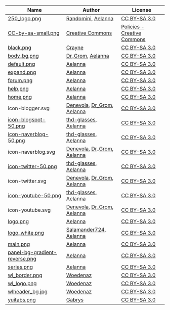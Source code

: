 | Name | Author | License |
|---|---|---|
| [250_logo.png](https://scp-wiki.wikidot.com/main) | [Randomini](http://www.wikidot.com/user:info/randomini), [Aelanna](https://www.wikidot.com/user:info/aelanna) | [CC BY-SA 3.0](https://creativecommons.org/licenses/by-sa/3.0/) |
| [CC-by-sa-small.png](https://creativecommons.org/about/downloads/) | [Creative Commons](https://creativecommons.org/) | [Policies - Creative Commons](https://creativecommons.org/policies) |
| [black.png](https://scp-wiki.wikidot.com/nav:side) | [Crayne](https://www.wikidot.com/user:info/crayne) | [CC BY-SA 3.0](https://creativecommons.org/licenses/by-sa/3.0/) |
| [body_bg.png](https://github.com/Grombald/Common-Theme) | [Dr_Grom](https://www.wikidot.com/user:info/dr-grom), [Aelanna](https://www.wikidot.com/user:info/aelanna) | [CC BY-SA 3.0](https://creativecommons.org/licenses/by-sa/3.0/) |
| [default.png](https://scp-wiki.wikidot.com/nav:side) | [Aelanna](https://www.wikidot.com/user:info/aelanna) | [CC BY-SA 3.0](https://creativecommons.org/licenses/by-sa/3.0/) |
| [expand.png](https://scp-wiki.wikidot.com/nav:side) | [Aelanna](https://www.wikidot.com/user:info/aelanna) | [CC BY-SA 3.0](https://creativecommons.org/licenses/by-sa/3.0/) |
| [forum.png](https://scp-wiki.wikidot.com/nav:side) | [Aelanna](https://www.wikidot.com/user:info/aelanna) | [CC BY-SA 3.0](https://creativecommons.org/licenses/by-sa/3.0/) |
| [help.png](https://scp-wiki.wikidot.com/nav:side) | [Aelanna](https://www.wikidot.com/user:info/aelanna) | [CC BY-SA 3.0](https://creativecommons.org/licenses/by-sa/3.0/) |
| [home.png](https://scp-wiki.wikidot.com/nav:side) | [Aelanna](https://www.wikidot.com/user:info/aelanna) | [CC BY-SA 3.0](https://creativecommons.org/licenses/by-sa/3.0/) |
| icon-blogger.svg | [Denevola](https://www.wikidot.com/user:info/denevola), [Dr_Grom](https://www.wikidot.com/user:info/dr-grom), [Aelanna](https://www.wikidot.com/user:info/aelanna) | [CC BY-SA 3.0](https://creativecommons.org/licenses/by-sa/3.0/) |
| [icon-blogspot-50.png](http://scpko.wikidot.com/nav:side) | [thd-glasses](https://www.wikidot.com/user:info/thd-glasses), [Aelanna](https://www.wikidot.com/user:info/aelanna) | [CC BY-SA 3.0](https://creativecommons.org/licenses/by-sa/3.0/) |
| [icon-naverblog-50.png](http://scpko.wikidot.com/nav:side) | [thd-glasses](https://www.wikidot.com/user:info/thd-glasses), [Aelanna](https://www.wikidot.com/user:info/aelanna) | [CC BY-SA 3.0](https://creativecommons.org/licenses/by-sa/3.0/) |
| icon-naverblog.svg | [Denevola](https://www.wikidot.com/user:info/denevola), [Dr_Grom](https://www.wikidot.com/user:info/dr-grom), [Aelanna](https://www.wikidot.com/user:info/aelanna) | [CC BY-SA 3.0](https://creativecommons.org/licenses/by-sa/3.0/) |
| [icon-twitter-50.png](http://scpko.wikidot.com/nav:side) | [thd-glasses](https://www.wikidot.com/user:info/thd-glasses), [Aelanna](https://www.wikidot.com/user:info/aelanna) | [CC BY-SA 3.0](https://creativecommons.org/licenses/by-sa/3.0/) |
| icon-twitter.svg | [Denevola](https://www.wikidot.com/user:info/denevola), [Dr_Grom](https://www.wikidot.com/user:info/dr-grom), [Aelanna](https://www.wikidot.com/user:info/aelanna) | [CC BY-SA 3.0](https://creativecommons.org/licenses/by-sa/3.0/) |
| [icon-youtube-50.png](http://scpko.wikidot.com/nav:side) | [thd-glasses](https://www.wikidot.com/user:info/thd-glasses), [Aelanna](https://www.wikidot.com/user:info/aelanna) | [CC BY-SA 3.0](https://creativecommons.org/licenses/by-sa/3.0/) |
| icon-youtube.svg | [Denevola](https://www.wikidot.com/user:info/denevola), [Dr_Grom](https://www.wikidot.com/user:info/dr-grom), [Aelanna](https://www.wikidot.com/user:info/aelanna) | [CC BY-SA 3.0](https://creativecommons.org/licenses/by-sa/3.0/) |
| [logo.png](https://scp-wiki.wikidot.com/component:theme) | [Aelanna](https://www.wikidot.com/user:info/aelanna) | [CC BY-SA 3.0](https://creativecommons.org/licenses/by-sa/3.0/) |
| [logo_white.png](http://scpko.wikidot.com/main) | [Salamander724](https://www.wikidot.com/user:info/salamander724), [Aelanna](https://www.wikidot.com/user:info/aelanna) | [CC BY-SA 3.0](https://creativecommons.org/licenses/by-sa/3.0/) |
| [main.png](https://scp-wiki.wikidot.com/nav:side) | [Aelanna](https://www.wikidot.com/user:info/aelanna) | [CC BY-SA 3.0](https://creativecommons.org/licenses/by-sa/3.0/) |
| [panel-bg-gradient-reverse.png](https://scp-wiki.wikidot.com/component:theme) | [Aelanna](https://www.wikidot.com/user:info/aelanna) | [CC BY-SA 3.0](https://creativecommons.org/licenses/by-sa/3.0/) |
| [series.png](https://scp-wiki.wikidot.com/nav:side) | [Aelanna](https://www.wikidot.com/user:info/aelanna) | [CC BY-SA 3.0](https://creativecommons.org/licenses/by-sa/3.0/) |
| [wl_border.png](http://wanderers-library.wikidot.com/component:theme) | [Woedenaz](https://www.wikidot.com/user:info/woedenaz) | [CC BY-SA 3.0](https://creativecommons.org/licenses/by-sa/3.0/) |
| [wl_logo.png](http://wanderers-library.wikidot.com/component:theme) | [Woedenaz](https://www.wikidot.com/user:info/woedenaz) | [CC BY-SA 3.0](https://creativecommons.org/licenses/by-sa/3.0/) |
| [wlheader_bg.jpg](http://wanderers-library.wikidot.com/component:theme) | [Woedenaz](https://www.wikidot.com/user:info/woedenaz) | [CC BY-SA 3.0](https://creativecommons.org/licenses/by-sa/3.0/) |
| [yuitabs.png](https://static.wikidot.com/v--c827dff18394/common--theme/shiny/images/yuitabs.png) | [Gabrys](https://www.wikidot.com/user:info/gabrys) | [CC BY-SA 3.0](https://creativecommons.org/licenses/by-sa/3.0/) |

